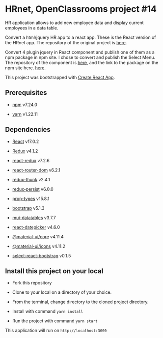 # HRnet, OpenClassrooms project #14

HR application allows to add new employee data and display current employees in a data table.

Convert a html/jquery HR app to a react app. These is the React version of the HRnet app.
The repository of the original project is [here](https://github.com/OpenClassrooms-Student-Center/P12_Front-end).

Convert 4 plugin jquery in React component and publish one of them as a npm package in npm site.
I chose to convert and publish the Select Menu. The repository of the component is [here](https://github.com/emilie-v11/P14_select-react-bootstrap), and the link to the package on the npm site here. [here](https://www.npmjs.com/package/select-react-bootstrap).

This project was bootstrapped with [Create React App](https://github.com/facebook/create-react-app).

## Prerequisites

-   [npm](https://www.npmjs.com/) v7.24.0

-   [yarn](https://yarnpkg.com/) v1.22.11

## Dependencies

-   [React](https://reactjs.org/) v17.0.2

-   [Redux](https://redux.js.org/) v4.1.2

-   [react-redux](https://react-redux.js.org/) v7.2.6

-   [react-router-dom](https://reactrouter.com/web/guides/quick-start) v6.2.1

-   [redux-thunk](https://github.com/reduxjs/redux-thunk) v2.4.1

-   [redux-persist](https://yarnpkg.com/package/redux-persist) v6.0.0

-   [prop-types](https://yarnpkg.com/package/prop-types) v15.8.1

-   [bootstrap](https://yarnpkg.com/package/bootstrap) v5.1.3

-   [mui-datatables](https://yarnpkg.com/package/mui-datatables) v3.7.7

-   [react-datepicker](https://yarnpkg.com/package/react-datepicker) v4.6.0

-   [@material-ui/core](https://yarnpkg.com/package/@material-ui/core) v4.11.4

-   [@material-ui/icons](https://yarnpkg.com/package/@material-ui/icons) v4.11.2

-   [select-react-bootstrap](https://www.npmjs.com/package/select-react-bootstrap) v0.1.5

## Install this project on your local

-   Fork this repository

-   Clone to your local on a directory of your choice.

-   From the terminal, change directory to the cloned project directory.

-   Install with command `yarn install`

-   Run the project with command `yarn start`

This application will run on `http://localhost:3000`
